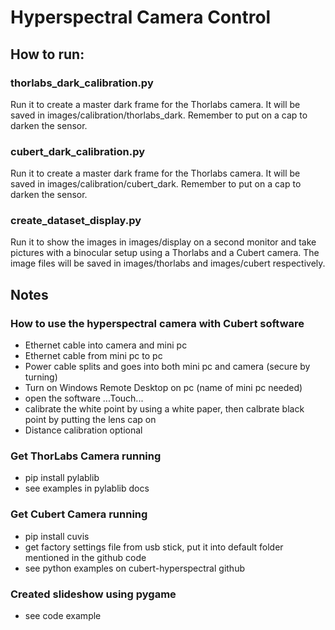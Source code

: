# Hyperspectral Camera Control

## How to run:

### thorlabs_dark_calibration.py
Run it to create a master dark frame for the Thorlabs camera. It will be saved in images/calibration/thorlabs_dark. Remember to put on a cap to darken the sensor.

### cubert_dark_calibration.py
Run it to create a master dark frame for the Thorlabs camera. It will be saved in images/calibration/cubert_dark. Remember to put on a cap to darken the sensor.

### create_dataset_display.py
Run it to show the images in images/display on a second monitor and take pictures with a binocular setup using a Thorlabs and a Cubert camera. The image files will be saved in images/thorlabs and images/cubert respectively.

## Notes

### How to use the hyperspectral camera with Cubert software
- Ethernet cable into camera and mini pc
- Ethernet cable from mini pc to pc
- Power cable splits and goes into both mini pc and camera (secure by turning)
- Turn on Windows Remote Desktop on pc (name of mini pc needed)
- open the software ...Touch...
- calibrate the white point by using a white paper, then calbrate black point by putting the lens cap on
- Distance calibration optional

### Get ThorLabs Camera running
- pip install pylablib
- see examples in pylablib docs

### Get Cubert Camera running
- pip install cuvis
- get factory settings file from usb stick, put it into default folder mentioned in the github code
- see python examples on cubert-hyperspectral github

### Created slideshow using pygame
- see code example

